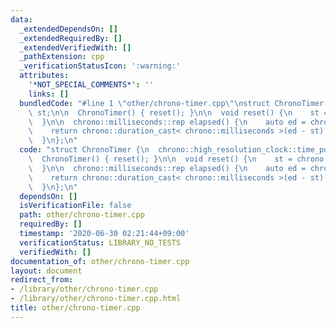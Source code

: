 ```yaml
---
data:
  _extendedDependsOn: []
  _extendedRequiredBy: []
  _extendedVerifiedWith: []
  _pathExtension: cpp
  _verificationStatusIcon: ':warning:'
  attributes:
    '*NOT_SPECIAL_COMMENTS*': ''
    links: []
  bundledCode: "#line 1 \"other/chrono-timer.cpp\"\nstruct ChronoTimer {\n  chrono::high_resolution_clock::time_point\
    \ st;\n\n  ChronoTimer() { reset(); }\n\n  void reset() {\n    st = chrono::high_resolution_clock::now();\n\
    \  }\n\n  chrono::milliseconds::rep elapsed() {\n    auto ed = chrono::high_resolution_clock::now();\n\
    \    return chrono::duration_cast< chrono::milliseconds >(ed - st).count();\n\
    \  }\n};\n"
  code: "struct ChronoTimer {\n  chrono::high_resolution_clock::time_point st;\n\n\
    \  ChronoTimer() { reset(); }\n\n  void reset() {\n    st = chrono::high_resolution_clock::now();\n\
    \  }\n\n  chrono::milliseconds::rep elapsed() {\n    auto ed = chrono::high_resolution_clock::now();\n\
    \    return chrono::duration_cast< chrono::milliseconds >(ed - st).count();\n\
    \  }\n};\n"
  dependsOn: []
  isVerificationFile: false
  path: other/chrono-timer.cpp
  requiredBy: []
  timestamp: '2020-06-30 02:21:44+09:00'
  verificationStatus: LIBRARY_NO_TESTS
  verifiedWith: []
documentation_of: other/chrono-timer.cpp
layout: document
redirect_from:
- /library/other/chrono-timer.cpp
- /library/other/chrono-timer.cpp.html
title: other/chrono-timer.cpp
---
```

